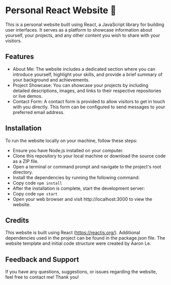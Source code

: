 # Personal React Website 📍
This is a personal website built using React, a JavaScript library for building user interfaces. It serves as a platform to showcase information about yourself, your projects, and any other content you wish to share with your visitors.

## Features
- About Me: The website includes a dedicated section where you can introduce yourself, highlight your skills, and provide a brief summary of your background and achievements.
- Project Showcase: You can showcase your projects by including detailed descriptions, images, and links to their respective repositories or live demos.
- Contact Form: A contact form is provided to allow visitors to get in touch with you directly. This form can be configured to send messages to your preferred email address.

## Installation
To run the website locally on your machine, follow these steps:

- Ensure you have Node.js installed on your computer.
- Clone this repository to your local machine or download the source code as a ZIP file.
- Open a terminal or command prompt and navigate to the project's root directory.
- Install the dependencies by running the following command:
- Copy code
```npm install```
- After the installation is complete, start the development server:
- Copy code
```npm start```
- Open your web browser and visit http://localhost:3000 to view the website.

## Credits
This website is built using React (https://reactjs.org/).
Additional dependencies used in the project can be found in the package.json file.
The website template and initial code structure were created by Aaron Le.

## Feedback and Support
If you have any questions, suggestions, or issues regarding the website, feel free to contact me! Thank you!
